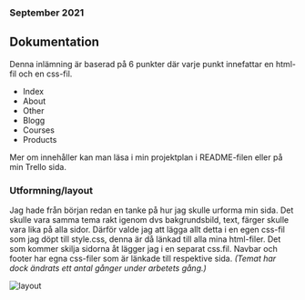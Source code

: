 ### September 2021 ###
## Dokumentation ##

Denna inlämning är baserad på 6 punkter där varje punkt innefattar en html-fil och en css-fil.

* Index
* About
* Other
* Blogg
* Courses
* Products

Mer om innehåller kan man läsa i min projektplan i README-filen eller på min Trello sida.

### Utformning/layout
Jag hade från början redan en tanke på hur jag skulle urforma min sida. Det skulle vara samma tema rakt igenom dvs bakgrundsbild, text, färger skulle vara lika på alla sidor. Därför valde jag att lägga allt detta i en egen css-fil som jag döpt till style.css, denna är då länkad till alla mina html-filer. Det som kommer skilja sidorna åt lägger jag i en separat css.fil. Navbar och footer har egna css-filer som är länkade till respektive sida. *(Temat har dock ändrats ett antal gånger under arbetets gång.)*

![layout](img/layout.JPG)



